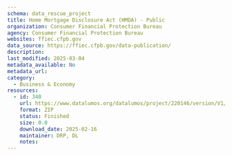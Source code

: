 ```yaml
---
schema: data_rescue_project 
title: Home Mortgage Disclosure Act (HMDA) - Public
organization: Consumer Financial Protection Bureau
agency: Consumer Financial Protection Bureau
websites: ffiec.cfpb.gov
data_source: https://ffiec.cfpb.gov/data-publication/
description: 
last_modified: 2025-03-04
metadata_available: No
metadata_url: 
category:
  - Business & Economy 
resources:
  - id: 340
    url: https://www.datalumos.org/datalumos/project/220146/version/V1/view
    format: ZIP
    status: Finished
    size: 0.0
    download_date: 2025-02-16
    maintainer: DRP, DL
    notes: 
---
```

